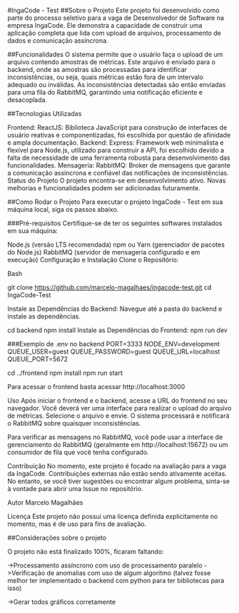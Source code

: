 #IngaCode - Test
##Sobre o Projeto
Este projeto foi desenvolvido como parte do processo seletivo para a vaga de Desenvolvedor de Software na empresa IngaCode. Ele demonstra a capacidade de construir uma aplicação completa que lida com upload de arquivos, processamento de dados e comunicação assíncrona.

##Funcionalidades
O sistema permite que o usuário faça o upload de um arquivo contendo amostras de métricas. Este arquivo é enviado para o backend, onde as amostras são processadas para identificar inconsistências, ou seja, quais métricas estão fora de um intervalo adequado ou inválidas. As inconsistências detectadas são então enviadas para uma fila do RabbitMQ, garantindo uma notificação eficiente e desacoplada.

##Tecnologias Utilizadas


Frontend:
ReactJS: Biblioteca JavaScript para construção de interfaces de usuário reativas e componentizadas, foi escolhida por questão de afinidade e ampla documentação.
Backend:
Express: Framework web minimalista e flexível para Node.js, utilizado para construir a API, foi escolhido devido a falta de necessidade de uma ferramenta robusta para desenvolvimento das funcionalidades.
Mensageria:
RabbitMQ: Broker de mensagens que garante a comunicação assíncrona e confiável das notificações de inconsistências.
Status do Projeto
O projeto encontra-se em desenvolvimento ativo. Novas melhorias e funcionalidades podem ser adicionadas futuramente.

##Como Rodar o Projeto
Para executar o projeto IngaCode - Test em sua máquina local, siga os passos abaixo.

###Pré-requisitos
Certifique-se de ter os seguintes softwares instalados em sua máquina:

Node.js (versão LTS recomendada)
npm ou Yarn (gerenciador de pacotes do Node.js)
RabbitMQ (servidor de mensageria configurado e em execução)
Configuração e Instalação
Clone o Repositório:

Bash

git clone https://github.com/marcelo-magalhaes/ingacode-test.git
cd IngaCode-Test

Instale as Dependências do Backend:
Navegue até a pasta do backend e instale as dependências.


cd backend
npm install
Instale as Dependências do Frontend:
npm run dev

###Exemplo de .env no backend
PORT=3333
NODE_ENV=development
QUEUE_USER=guest
QUEUE_PASSWORD=guest
QUEUE_URL=localhost
QUEUE_PORT=5672


cd ../frontend
npm install
npm run start

Para acessar o frontend basta acessar http://localhost:3000




Uso
Após iniciar o frontend e o backend, acesse a URL do frontend no seu navegador. Você deverá ver uma interface para realizar o upload do arquivo de métricas. Selecione o arquivo e envie. O sistema processará e notificará o RabbitMQ sobre quaisquer inconsistências.

Para verificar as mensagens no RabbitMQ, você pode usar a interface de gerenciamento do RabbitMQ (geralmente em http://localhost:15672) ou um consumidor de fila que você tenha configurado.

Contribuição
No momento, este projeto é focado na avaliação para a vaga da IngaCode. Contribuições externas não estão sendo ativamente aceitas. No entanto, se você tiver sugestões ou encontrar algum problema, sinta-se à vontade para abrir uma Issue no repositório.

Autor
Marcelo Magalhães

Licença
Este projeto não possui uma licença definida explicitamente no momento, mas é de uso para fins de avaliação.

##Considerações sobre o projeto

O projeto não está finalizado 100%, ficaram faltando:

->Processamento assíncrono com uso de processamento paralelo
->Verificação de anomalias com uso de algum algoritmo (talvez fosse melhor ter implementado o backend com python para ter bibliotecas para isso)

->Gerar todos gráficos corretamente